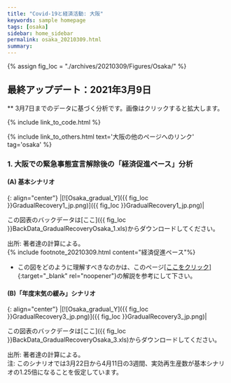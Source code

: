 ```yaml
---
title: "Covid-19と経済活動: 大阪"
keywords: sample homepage
tags: [osaka]
sidebar: home_sidebar
permalink: osaka_20210309.html
summary:
---
```


{% assign fig_loc = "./archives/20210309/Figures/Osaka/" %}

## 最終アップデート：2021年3月9日
** 3月7日までのデータに基づく分析です。画像はクリックすると拡大します。

{% include link_to_code.html %}

{% include link_to_others.html text='大阪の他のページへのリンク' tag='osaka' %}


### 1. 大阪での緊急事態宣言解除後の「経済促進ペース」分析

#### (A) 基本シナリオ

{: align="center"}
|[![Osaka_gradual_Y]({{ fig_loc }}GradualRecovery1_jp.png)]({{ fig_loc }}GradualRecovery1_jp.png)|

この図表のバックデータは[ここ]({{ fig_loc }}BackData_GradualRecoveryOsaka_1.xls)からダウンロードしてください。

出所: 著者達の計算による。<br>
{% include footnote_20210309.html content="経済促進ペース"%}
<!-- 注: 左のパネルは、基本シナリオ下での新規感染者数の推移。黒の縦実線が現在時点、点線が緊急事態宣言解除が想定されている3月第1週。赤・青の実線ならびにその他の細い点線は、図中に示されるそれぞれの経済促進ペースに対応。右のパネルは、それぞれの経済促進ペースによってどのように１年後の累計死亡者数と経済損失が影響を受けるかを示す。シナリオの詳細についてはFujii and Nakata (2021)を参照。 -->

- この図をどのように理解すべきなのかは、このページ[[ここをクリック]](./tokyo_20210209.html#1-東京での緊急事態宣言解除後の経済促進ペース分析){:target="_blank" rel="noopener"}の解説を参考にして下さい。

#### (B)「年度末気の緩み」シナリオ

{: align="center"}
|[![Osaka_gradual_Y]({{ fig_loc }}GradualRecovery3_jp.png)]({{ fig_loc }}GradualRecovery3_jp.png)|

この図表のバックデータは[ここ]({{ fig_loc }}BackData_GradualRecoveryOsaka_3.xls)からダウンロードしてください。

出所: 著者達の計算による。<br>
注: このシナリオでは3月22日から4月11日の3週間、実効再生産数が基本シナリオの1.25倍になることを仮定しています。
